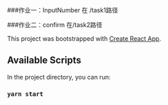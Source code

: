 ###作业一：InputNumber 在 /task1路径

###作业二：confirm 在/task2路径

This project was bootstrapped with [Create React App](https://github.com/facebook/create-react-app).

## Available Scripts

In the project directory, you can run:

### `yarn start`
